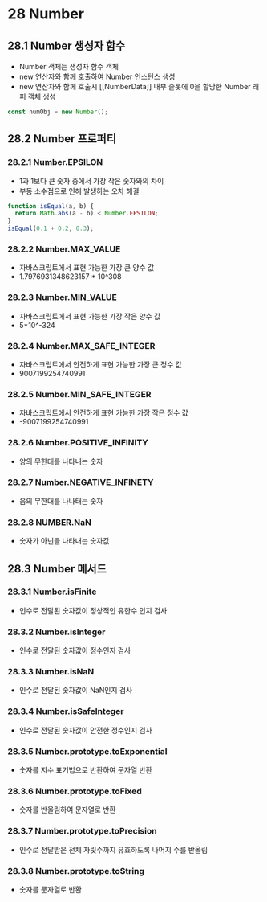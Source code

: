 # 28 Number

## 28.1 Number 생성자 함수

- Number 객체는 생성자 함수 객체
- new 연산자와 함께 호출하여 Number 인스턴스 생성
- new 연산자와 함께 호출시 [[NumberData]] 내부 슬롯에 0을 할당한 Number 래퍼 객체 생성

```javascript
const numObj = new Number();
```

## 28.2 Number 프로퍼티

### 28.2.1 Number.EPSILON

- 1과 1보다 큰 숫자 중에서 가장 작은 숫자와의 차이
- 부동 소수점으로 인해 발생하는 오차 해결

```javascript
function isEqual(a, b) {
  return Math.abs(a - b) < Number.EPSILON;
}
isEqual(0.1 + 0.2, 0.3);
```

### 28.2.2 Number.MAX_VALUE

- 자바스크립트에서 표현 가능한 가장 큰 양수 값
- 1.7976931348623157 \* 10^308

### 28.2.3 Number.MIN_VALUE

- 자바스크립트에서 표현 가능한 가장 작은 양수 값
- 5\*10^-324

### 28.2.4 Number.MAX_SAFE_INTEGER

- 자바스크립트에서 안전하게 표현 가능한 가장 큰 정수 값
- 9007199254740991

### 28.2.5 Number.MIN_SAFE_INTEGER

- 자바스크립트에서 안전하게 표현 가능한 가장 작은 정수 값
- -9007199254740991

### 28.2.6 Number.POSITIVE_INFINITY

- 양의 무한대를 나타내는 숫자

### 28.2.7 Number.NEGATIVE_INFINETY

- 음의 무한대를 나나태는 숫자

### 28.2.8 NUMBER.NaN

- 숫자가 아닌을 나타내는 숫자값

## 28.3 Number 메서드

### 28.3.1 Number.isFinite

- 인수로 전달된 숫자값이 정상적인 유한수 인지 검사

### 28.3.2 Number.isInteger

- 인수로 전달된 숫자값이 정수인지 검사

### 28.3.3 Number.isNaN

- 인수로 전달된 숫자값이 NaN인지 검사

### 28.3.4 Number.isSafeInteger

- 인수로 전달된 숫자값이 안전한 정수인지 검사

### 28.3.5 Number.prototype.toExponential

- 숫자를 지수 표기법으로 반환하여 문자열 반환

### 28.3.6 Number.prototype.toFixed

- 숫자를 반올림하여 문자열로 반환

### 28.3.7 Number.prototype.toPrecision

- 인수로 전달받은 전체 자릿수까지 유효하도록 나머지 수를 반올림

### 28.3.8 Number.prototype.toString

- 숫자를 문자열로 반환
